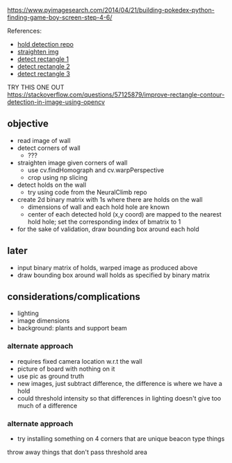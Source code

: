 https://www.pyimagesearch.com/2014/04/21/building-pokedex-python-finding-game-boy-screen-step-4-6/

References:
- [hold detection repo](https://github.com/scsukas8/NeuralClimb/tree/master/Hold%20Detection)
- [straighten img](https://stackoverflow.com/questions/11627362/how-to-straighten-a-rotated-rectangle-area-of-an-image-using-opencv-in-python)
- [detect rectangle 1](https://stackoverflow.com/questions/61166180/detect-rectangles-in-opencv-4-2-0-using-python-3-7)
- [detect rectangle 2](https://stackoverflow.com/questions/45767866/detect-rectangle-in-image-and-crop)
- [detect rectangle 3](https://stackoverflow.com/questions/57125879/improve-rectangle-contour-detection-in-image-using-opencv)



TRY THIS ONE OUT
https://stackoverflow.com/questions/57125879/improve-rectangle-contour-detection-in-image-using-opencv





## objective
- read image of wall
- detect corners of wall
    - ???
- straighten image given corners of wall
    - use cv.findHomograph and cv.warpPerspective
    - crop using np slicing
- detect holds on the wall
    - try using code from the NeuralClimb repo
- create 2d binary matrix with 1s where there are holds on the wall
    - dimensions of wall and each hold hole are known
    - center of each detected hold (x,y coord) are mapped to the nearest hold hole; set the corresponding index of bmatrix to 1
- for the sake of validation, draw bounding box around each hold


## later
- input binary matrix of holds, warped image as produced above
- draw bounding box around wall holds as specified by binary matrix


## considerations/complications
- lighting
- image dimensions
- background: plants and support beam


### alternate approach
- requires fixed camera location w.r.t the wall
- picture of board with nothing on it
- use pic as ground truth
- new images, just subtract difference, the difference is where we have a hold
- could threshold intensity so that differences in lighting doesn't give too much of a difference


### alternate approach
- try installing something on 4 corners that are unique beacon type things


throw away things that don't pass threshold area